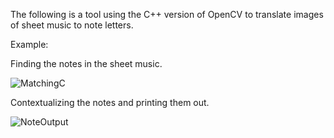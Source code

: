 The following is a tool using the C++ version of OpenCV to translate images of sheet music to note letters.

Example:

Finding the notes in the sheet music.

![MatchingC](https://user-images.githubusercontent.com/38588759/97214659-c8216900-1799-11eb-84db-5b13f6012a09.png)

Contextualizing the notes and printing them out.

![NoteOutput](https://user-images.githubusercontent.com/38588759/97214389-6f51d080-1799-11eb-98b7-5b7edf5f74ea.png)
